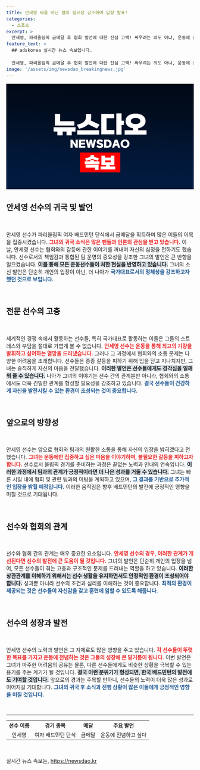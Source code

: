 ```yaml
---
title: 안세영 싸움 아닌 협의 필요성 강조하며 입장 발표!
categories:
  - 스포츠
excerpt: >
  안세영, 파리올림픽 금메달 후 협회 발언에 대한 진심 고백! 싸우려는 의도 아냐, 운동에 전념하고 싶어… 그녀의 속마음이 궁금하다면 클릭하세요!
feature_text: >
  ## adskorea 실시간 뉴스 속보입니다.

  안세영, 파리올림픽 금메달 후 협회 발언에 대한 진심 고백! 싸우려는 의도 아냐, 운동에 전념하고 싶어… 그녀의 속마음이 궁금하다면 클릭하세요!
image: '/assets/img/newsdao_breakingnews.jpg'
---
```


<p><img src="/assets/img/newsdao_breakingnews.jpg" alt="adskorea 속보" /></p>

<h2 data-ke-size="size26">안세영 선수의 귀국 및 발언</h2>

<p data-ke-size="size16">&nbsp;</p>

<p>안세영 선수가 파리올림픽 여자 배드민턴 단식에서 금메달을 획득하며 많은 이들의 이목을 집중시켰습니다. <b><span style="color: #ee2323;">그녀의 귀국 소식은 많은 팬들과 언론의 관심을 받고 있습니다.</span></b> 이 날, 안세영 선수는 협회와의 갈등에 관한 이야기를 꺼내며 자신의 심정을 전하기도 했습니다. 선수로서의 책임감과 통합된 팀 운영의 중요성을 강조한 그녀의 발언은 큰 반향을 일으켰습니다. <b><span style="background-color: #21538527;">이를 통해 모든 운동선수들이 처한 현실을 반영하고 있습니다.</span></b> 그녀의 소신 발언은 단순히 개인의 입장이 아닌, 더 나아가 <b><span style="color: #1a5490;">국가대표로서의 정체성을 강조하고자 했던 것으로 보입니다.</span></b></p>

<p data-ke-size="size16">&nbsp;</p>

<h2 data-ke-size="size26">전문 선수의 고충</h2>

<p data-ke-size="size16">&nbsp;</p>

<p>세계적인 경쟁 속에서 활동하는 선수들, 특히 국가대표로 활동하는 이들은 그들의 스트레스와 부담을 절대로 가볍게 볼 수 없습니다. <b><span style="color: #ee2323;">안세영 선수는 운동을 통해 최고의 기량을 발휘하고 싶어하는 열망을 드러냈습니다.</span></b> 그러나 그 과정에서 협회와의 소통 문제는 다양한 어려움을 초래합니다. 선수들은 종종 갈등을 피하기 위해 입을 닫고 지나치지만, 그녀는 솔직하게 자신의 마음을 전달했습니다. <b><span style="background-color: #21538527;">이러한 발언은 선수들에게도 경각심을 일깨워 줄 수 있습니다.</span></b> 나아가 그녀의 이야기는 선수 간의 관계뿐만 아니라, 협회와의 소통에서도 더욱 긴밀한 관계를 형성할 필요성을 강조하고 있습니다. <b><span style="color: #1a5490;">결국 선수들이 건강하게 자신을 발전시킬 수 있는 환경이 조성되는 것이 중요합니다.</span></b></p>

<p data-ke-size="size16">&nbsp;</p>

<h2 data-ke-size="size26">앞으로의 방향성</h2>

<p data-ke-size="size16">&nbsp;</p>

<p>안세영 선수는 앞으로 협회와 팀과의 원활한 소통을 통해 자신의 입장을 밝히겠다고 전했습니다. <b><span style="color: #ee2323;">그녀는 운동에만 집중하고 싶은 마음을 이야기하며, 불필요한 갈등을 피하고자 합니다.</span></b> 선수로서 올림픽 경기를 준비하는 과정은 끝없는 노력과 인내의 연속입니다. <b><span style="background-color: #21538527;">이러한 과정에서 팀과의 관계가 긍정적이라면 더 나은 성과를 거둘 수 있습니다.</span></b> 그녀는 빠른 시일 내에 협회 및 관련 팀과의 미팅을 계획하고 있으며, <b><span style="color: #1a5490;">그 결과를 기반으로 추가적인 입장을 밝힐 예정입니다.</span></b> 이러한 움직임은 향후 배드민턴의 발전에 긍정적인 영향을 미칠 것으로 기대됩니다.</p>

<p data-ke-size="size16">&nbsp;</p>

<h2 data-ke-size="size26">선수와 협회의 관계</h2>

<p data-ke-size="size16">&nbsp;</p>

<p>선수와 협회 간의 관계는 매우 중요한 요소입니다. <b><span style="color: #ee2323;">안세영 선수의 경우, 이러한 관계가 개선된다면 선수의 발전에 큰 도움이 될 것입니다.</span></b> 그녀의 발언은 단순히 개인의 입장을 넘어, 모든 선수들이 겪는 고충과 구조적인 문제를 드러내는 역할을 하고 있습니다. <b><span style="background-color: #21538527;">이러한 상관관계를 이해하기 위해서는 선수 생활을 유지하면서도 안정적인 환경이 조성되어야 합니다.</span></b> 성과뿐 아니라 선수의 조건과 심리를 이해하는 것이 중요합니다. <b><span style="color: #1a5490;">최적의 환경이 제공되는 것은 선수들이 자신감을 갖고 훈련에 임할 수 있도록 해줍니다.</span></b></p>

<p data-ke-size="size16">&nbsp;</p>

<h2 data-ke-size="size26">선수의 성장과 발전</h2>

<p data-ke-size="size16">&nbsp;</p>

<p>안세영 선수의 노력과 발언은 그 자체로도 많은 영향을 주고 있습니다. <b><span style="color: #ee2323;">각 선수들이 뚜렷한 목표를 가지고 운동에 전념하는 것은 그들의 성장에 큰 밑거름이 됩니다.</span></b> 이번 발언은 그녀가 마주한 어려움의 공유는 물론, 다른 선수들에게도 비슷한 상황을 극복할 수 있는 용기를 주는 계기가 될 것입니다. <b><span style="background-color: #21538527;">결국 이런 분위기가 형성되면, 한국 배드민턴의 발전에도 기여할 것입니다.</span></b> 앞으로의 경과는 주목할 만하니, 선수들의 노력이 더욱 많은 성과로 이어지길 기대합니다. <b><span style="color: #1a5490;">그녀의 귀국 후 소식과 진행 상황이 많은 이들에게 긍정적인 영향을 미칠 것입니다.</span></b></p>

<p data-ke-size="size16">&nbsp;</p>

<hr>

<table style="width: 100%; border-collapse: collapse;">
    <tr>
        <td style="text-align: center; height: 17px;"><b>선수 이름</b></td>
        <td style="text-align: center; height: 17px;"><b>경기 종목</b></td>
        <td style="text-align: center; height: 17px;"><b>메달</b></td>
        <td style="text-align: center; height: 17px;"><b>주요 발언</b></td>
    </tr>
    <tr>
        <td style="text-align: center; height: 17px;">안세영</td>
        <td style="text-align: center; height: 17px;">여자 배드민턴 단식</td>
        <td style="text-align: center; height: 17px;">금메달</td>
        <td style="text-align: center; height: 17px;">운동에 전념하고 싶다</td>
    </tr>
</table>

<p data-ke-size="size16">&nbsp;</p>
실시간 뉴스 속보는, <a href="https://newsdao.kr" rel="dofollow">https://newsdao.kr</a>


